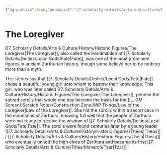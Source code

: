 ```yaml
---
{"dg-publish":true,"permalink":"/7-scholarly-details/arts-and-culture/history/historic-figures/the-loregiver/"}
---
```


# The Loregiver

[[7. Scholarly Details/Arts & Culture/History/Historic Figures/The Loregiver\|The Loregiver]], also called the Handmaiden of [[7. Scholarly Details/Deities/Local Gods/Fate\|Fate]], was one of the most prominent figures in ancient Zarthurian history, though some believe her to be nothing more than a myth. 

The stories say that [[7. Scholarly Details/Deities/Local Gods/Fate\|Fate]] chose a beautiful young girl unto whom to bestow their knowledge. This girl, who was later called [[7. Scholarly Details/Arts & Culture/History/Historic Figures/The Loregiver\|The Loregiver]], penned the sacred scrolls that would one day become the basis for the [[_. GM Screen/!Scratch Notes/Construction Zone/WIP Things/Law of the Loregiver\|Law of the Loregiver]]. She hid the scrolls within a secret cave in the mountains of Zarthura, knowing full well that the people of Zarthura were not ready to receive the wisdom of [[7. Scholarly Details/Deities/Local Gods/Fate\|Fate]]. The scrolls were found centuries later by a young leader ([[7. Scholarly Details/Arts & Culture/History/Historic Figures/Theos\|Theos]] / [[7. Scholarly Details/Arts & Culture/History/Historic Figures/Theia\|Theia]]) who eventually united the high elves of Zarthura and became its first [[7. Scholarly Details/Arts & Culture/Titles/Monarch/Tzar\|Tzar]].